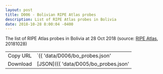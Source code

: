 ```yaml
---
layout: post
title: D006 - Bolivian RIPE Atlas probes
description: List of RIPE Atlas probes in Bolivia
date: 2018-10-28 8:00:04 -0400
---
```


The list of RIPE Atlas probes in Bolivia at 28 Oct 2018 (source: [RIPE Atlas](https://atlas.ripe.net/), 20181028)

|          |                                                  |
| -------- | ------------------------------------------------ |
| Copy URL | `{{ 'data/D006/bo_probes.json' | absolute_url }}` |
| Download | [JSON]({{ 'data/D005/bo_probes.json'             | relative_url }}) |
